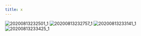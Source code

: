 ```yaml
---
title: x
---
```






![20200813232501_1](https://user-images.githubusercontent.com/59364300/90149796-e34a2280-ddbf-11ea-807a-cd8af4957a54.jpg)
![20200813232757_1](https://user-images.githubusercontent.com/59364300/90149808-e5ac7c80-ddbf-11ea-8d11-27615565f0e6.jpg)
![20200813233141_1](https://user-images.githubusercontent.com/59364300/90149811-e6451300-ddbf-11ea-9869-601d6506f5f7.jpg)
![20200813233425_1](https://user-images.githubusercontent.com/59364300/90149815-e7764000-ddbf-11ea-98f7-b7796c00fd11.jpg)